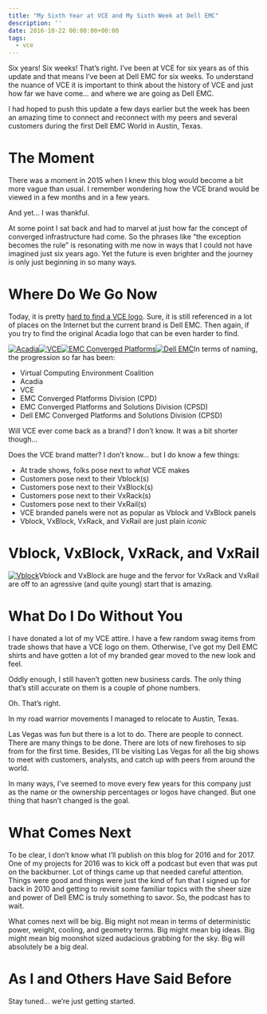 ```yaml
---
title: "My Sixth Year at VCE and My Sixth Week at Dell EMC"
description: ''
date: 2016-10-22 00:00:00+00:00
tags:
  - vce
---
```


Six years! Six weeks! That’s right. I’ve been at VCE for six years as of this update and that means I’ve been at Dell EMC for six weeks. To understand the nuance of VCE it is important to think about the history of VCE and just how far we have come… and where we are going as Dell EMC.

I had hoped to push this update a few days earlier but the week has been an amazing time to connect and reconnect with my peers and several customers during the first Dell EMC World in Austin, Texas.

The Moment
==========

There was a moment in 2015 when I knew this blog would become a bit more vague than usual. I remember wondering how the VCE brand would be viewed in a few months and in a few years.

And yet… I was thankful.

At some point I sat back and had to marvel at just how far the concept of converged infrastructure had come. So the phrases like “the exception becomes the rule” is resonating with me now in ways that I could not have imagined just six years ago. Yet the future is even brighter and the journey is only just beginning in so many ways.

Where Do We Go Now
==================

Today, it is pretty [hard to find a VCE logo](https://fudge.org/archive/dell-emc-converged-platforms-and-solutions/). Sure, it is still referenced in a lot of places on the Internet but the current brand is Dell EMC. Then again, if you try to find the original Acadia logo that can be even harder to find.

[![Acadia](https://substack.com/static/90bf985a96275075bfefb5dbff9768f9/76497/acadia.jpg "Acadia")](https://substackcdn.com/image/fetch/f_auto,q_auto:good,fl_progressive:steep/https%3A%2F%2Fsubstack.com%2Fstatic%2F90bf985a96275075bfefb5dbff9768f9%2F76497%2Facadia.jpg)[![VCE](https://substack.com/static/4978baadb4fcd5feb808c8874b68358f/3684f/vce.png "VCE")](https://substackcdn.com/image/fetch/f_auto,q_auto:good,fl_progressive:steep/https%3A%2F%2Fsubstack.com%2Fstatic%2F4978baadb4fcd5feb808c8874b68358f%2F3684f%2Fvce.png)[![EMC Converged Platforms](https://substack.com/static/6b87fdaa421c3f74a8eac8c4beee2c19/fc2a6/vce-logo-text.png "EMC Converged Platforms")](https://substackcdn.com/image/fetch/f_auto,q_auto:good,fl_progressive:steep/https%3A%2F%2Fsubstack.com%2Fstatic%2F6b87fdaa421c3f74a8eac8c4beee2c19%2Ffc2a6%2Fvce-logo-text.png)[![Dell EMC](https://substack.com/static/17740597ab206f6b17d9d1c5b381e57e/65ed1/dell-emc-logo-text.png "Dell EMC")](https://substackcdn.com/image/fetch/f_auto,q_auto:good,fl_progressive:steep/https%3A%2F%2Fsubstack.com%2Fstatic%2F17740597ab206f6b17d9d1c5b381e57e%2F65ed1%2Fdell-emc-logo-text.png)In terms of naming, the progression so far has been:

* Virtual Computing Environment Coalition
* Acadia
* VCE
* EMC Converged Platforms Division (CPD)
* EMC Converged Platforms and Solutions Division (CPSD)
* Dell EMC Converged Platforms and Solutions Division (CPSD)

Will VCE ever come back as a brand? I don’t know. It was a bit shorter though…

Does the VCE brand matter? I don’t know… but I do know a few things:

* At trade shows, folks pose next to *what* VCE makes
* Customers pose next to their Vblock(s)
* Customers pose next to their VxBlock(s)
* Customers pose next to their VxRack(s)
* Customers pose next to their VxRail(s)
* VCE branded panels were not as popular as Vblock and VxBlock panels
* Vblock, VxBlock, VxRack, and VxRail are just plain *iconic*

Vblock, VxBlock, VxRack, and VxRail
===================================

[![Vblock](https://substack.com/static/f245a7884b113369b1a95f06247a0105/a18e1/Vblock_300_FX.jpg "Vblock")](https://substackcdn.com/image/fetch/f_auto,q_auto:good,fl_progressive:steep/https%3A%2F%2Fsubstack.com%2Fstatic%2Ff245a7884b113369b1a95f06247a0105%2Fa18e1%2FVblock_300_FX.jpg)Vblock and VxBlock are huge and the fervor for VxRack and VxRail are off to an agressive (and quite young) start that is amazing.

What Do I Do Without You
========================

I have donated a lot of my VCE attire. I have a few random swag items from trade shows that have a VCE logo on them. Otherwise, I’ve got my Dell EMC shirts and have gotten a lot of my branded gear moved to the new look and feel.

Oddly enough, I still haven’t gotten new business cards. The only thing that’s still accurate on them is a couple of phone numbers.

Oh. That’s right.

In my road warrior movements I managed to relocate to Austin, Texas.

Las Vegas was fun but there is a lot to do. There are people to connect. There are many things to be done. There are lots of new firehoses to sip from for the first time. Besides, I’ll be visiting Las Vegas for all the big shows to meet with customers, analysts, and catch up with peers from around the world.

In many ways, I’ve seemed to move every few years for this company just as the name or the ownership percentages or logos have changed. But one thing that hasn’t changed is the goal.

What Comes Next
===============

To be clear, I don’t know what I’ll publish on this blog for 2016 and for 2017. One of my projects for 2016 was to kick off a podcast but even that was put on the backburner. Lot of things came up that needed careful attention. Things were good and things were just the kind of fun that I signed up for back in 2010 and getting to revisit some familiar topics with the sheer size and power of Dell EMC is truly something to savor. So, the podcast has to wait.

What comes next will be big. Big might not mean in terms of deterministic power, weight, cooling, and geometry terms. Big might mean big ideas. Big might mean big moonshot sized audacious grabbing for the sky. Big will absolutely be a big deal.

As I and Others Have Said Before
================================

Stay tuned… we’re just getting started.

